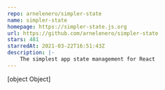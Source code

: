 ```yaml
---
repo: arnelenero/simpler-state
name: simpler-state
homepage: https://simpler-state.js.org
url: https://github.com/arnelenero/simpler-state
stars: 481
starredAt: 2021-03-22T16:51:43Z
description: |-
    The simplest app state management for React
---
```


[object Object]
